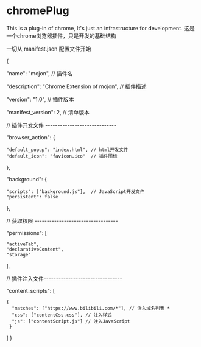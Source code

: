 # chromePlug
This is a plug-in of chrome,  It's just an infrastructure for development.
这是一个chrome浏览器插件，只是开发的基础结构


一切从 manifest.json 配置文件开始

{

  "name": "mojon", // 插件名
  
  "description": "Chrome Extension of mojon", // 插件描述
  
  "version": "1.0",  // 插件版本
  
  "manifest_version": 2, // 清单版本
  
  // 插件开发文件 -----------------------------
  
  "browser_action": {
  
    "default_popup": "index.html", // html开发文件
    "default_icon": "favicon.ico"  // 插件图标
  },
  
  "background": {
  
    "scripts": ["background.js"],  // JavaScript开发文件
    "persistent": false
  },
  
  // 获取权限 ----------------------------------
  
  "permissions": [
  
    "activeTab",
    "declarativeContent",
    "storage"
  ],
  
  // 插件注入文件--------------------------------
  
  "content_scripts": [
  
    {
      "matches": ["https://www.bilibili.com/*"], // 注入域名列表 * 
      "css": ["contentCss.css"], // 注入样式
      "js": ["contentScript.js"] // 注入JavaScript
     }
   ]
}

